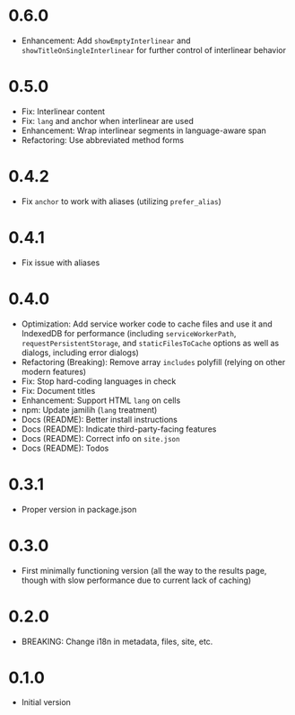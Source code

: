 # 0.6.0

-   Enhancement: Add `showEmptyInterlinear` and `showTitleOnSingleInterlinear`
    for further control of interlinear behavior

# 0.5.0

-   Fix: Interlinear content
-   Fix: `lang` and anchor when interlinear are used
-   Enhancement: Wrap interlinear segments in language-aware span
-   Refactoring: Use abbreviated method forms

# 0.4.2

-   Fix `anchor` to work with aliases (utilizing `prefer_alias`)

# 0.4.1

-   Fix issue with aliases

# 0.4.0

-   Optimization: Add service worker code to cache files and use it and
    IndexedDB for performance (including `serviceWorkerPath`,
    `requestPersistentStorage`, and `staticFilesToCache` options
    as well as dialogs, including error dialogs)
-   Refactoring (Breaking): Remove array `includes` polyfill
    (relying on other modern features)
-   Fix: Stop hard-coding languages in check
-   Fix: Document titles
-   Enhancement: Support HTML `lang` on cells
-   npm: Update jamilih (`lang` treatment)
-   Docs (README): Better install instructions
-   Docs (README): Indicate third-party-facing features
-   Docs (README): Correct info on `site.json`
-   Docs (README): Todos

# 0.3.1

-   Proper version in package.json

# 0.3.0

-   First minimally functioning version (all the way to the results
    page, though with slow performance due to current lack of caching)

# 0.2.0

-   BREAKING: Change i18n in metadata, files, site, etc.

# 0.1.0

-   Initial version
